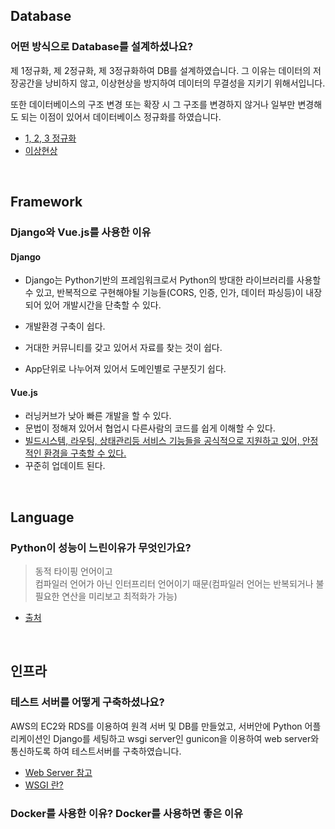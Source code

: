 ## Database

### 어떤 방식으로 Database를 설계하셨나요?

제 1정규화, 제 2정규화, 제 3정규화하여 DB를 설계하였습니다.
그 이유는 데이터의 저장공간을 낭비하지 않고, 이상현상을 방지하여 데이터의 무결성을 지키기 위해서입니다.

또한 데이터베이스의 구조 변경 또는 확장 시 그 구조를 변경하지 않거나 일부만 변경해도 되는 이점이 있어서 데이터베이스 정규화를 하였습니다.

- [1, 2, 3 정규화](https://github.com/kdh92417/TIL/blob/master/etc/interview/db/%EC%A0%95%EA%B7%9C%ED%99%94.md)
- [이상현상](https://github.com/JaeYeopHan/Interview_Question_for_Beginner/tree/master/Database#1-1-%EA%B0%B1%EC%8B%A0-%EC%9D%B4%EC%83%81%EC%97%90%EB%8A%94-%EC%96%B4%EB%96%A0%ED%95%9C-%EA%B2%83%EB%93%A4%EC%9D%B4-%EC%9E%88%EB%8A%94%EA%B0%80)

<br>

## Framework

### Django와 Vue.js를 사용한 이유

#### Django
- Django는 Python기반의 프레임워크로서 Python의 방대한 라이브러리를 사용할 수 있고, 반복적으로 구현해야될 기능들(CORS, 인증, 인가, 데이터 파싱등)이 내장되어 있어 개발시간을 단축할 수 있다.

- 개발환경 구축이 쉽다.

- 거대한 커뮤니티를 갖고 있어서 자료를 찾는 것이 쉽다.

- App단위로 나누어져 있어서 도메인별로 구분짓기 쉽다.

#### Vue.js

- 러닝커브가 낮아 빠른 개발을 할 수 있다.
- 문법이 정해져 있어서 협업시 다른사람의 코드를 쉽게 이해할 수 있다.
- [빌드시스템, 라우팅, 상태관리등 서비스 기능들을 공식적으로 지원하고 있어, 안정적인 환경을 구축할 수 있다.](https://blog.jeongwoo.in/vue-js-%EA%B0%80-%EC%A3%BC%EB%AA%A9%EB%B0%9B%EB%8A%94-%EC%9D%B4%EC%9C%A0-bec3db5a1e7d)
- 꾸준히 업데이트 된다.

<br>

## Language

### Python이 성능이 느린이유가 무엇인가요?
> 동적 타이핑 언어이고 <br>
> 컴파일러 언어가 아닌 인터프리터 언어이기 때문(컴파일러 언어는 반복되거나 불필요한 연산을 미리보고 최적화가 가능)
- [출처](https://hitzi.tistory.com/31)

<br>

## 인프라


### 테스트 서버를 어떻게 구축하셨나요?

AWS의 EC2와 RDS를 이용하여 원격 서버 및 DB를 만들었고, 서버안에 Python 어플리케이션인 Django를 세팅하고 wsgi server인 gunicon을 이용하여 web server와 통신하도록 하여 테스트서버를 구축하였습니다.

- [Web Server 참고](https://brownbears.tistory.com/350)
- [WSGI 란?](https://velog.io/@han0707/WSGI%EB%8A%94-%EB%AC%B4%EC%97%87%EC%9D%BC%EA%B9%8C)


### Docker를 사용한 이유? Docker를 사용하면 좋은 이유